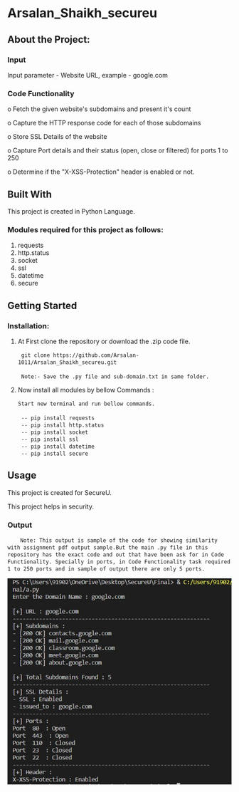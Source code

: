 # Arsalan_Shaikh_secureu

## About the Project:

### Input

Input parameter - Website URL, example - google.com

### Code Functionality
o Fetch the given website's subdomains and present it's count

o Capture the HTTP response code for each of those subdomains

o Store SSL Details of the website

o Capture Port details and their status (open, close or filtered) for ports 1 to 250

o Determine if the "X-XSS-Protection" header is enabled or not.

## Built With
This project is created in Python Language.
### Modules required for this project as follows:
1) requests
2) http.status
3) socket
4) ssl
5) datetime
6) secure

## Getting Started
### Installation:
1) At First clone the repository or download the .zip code file. 

        git clone https://github.com/Arsalan-1011/Arsalan_Shaikh_secureu.git
        
        Note:- Save the .py file and sub-domain.txt in same folder.

2) Now install all modules by bellow Commands :

       Start new terminal and run bellow commands.

        -- pip install requests
        -- pip install http.status
        -- pip install socket
        -- pip install ssl
        -- pip install datetime
        -- pip install secure

## Usage
This project is created for SecureU.

This project helps in security.
### Output
        Note: This output is sample of the code for showing similarity with assignment pdf output sample.But the main .py file in this repository has the exact code and out that have been ask for in Code Functionality. Specially in ports, in Code Functionality task required 1 to 250 ports and in sample of output there are only 5 ports.
![alt text](https://github.com/Arsalan-1011/Arsalan_Shaikh_secureu/blob/master/Output.JPG)
